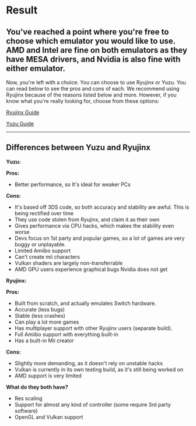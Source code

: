 # Result

## You've reached a point where you're free to choose which emulator you would like to use. AMD and Intel are fine on both emulators as they have MESA drivers, and Nvidia is also fine with either emulator.

Now, you're left with a choice. You can choose to use Ryujinx or Yuzu. You can read below to see the pros and cons of each. We recommend using Ryujinx because of the reasons listed below and more. However, if you know what you're really looking for, choose from these options:

[Ryujinx Guide](https://github.com/Abd-007/Switch-Emulators-Guide/blob/main/Ryujinx.md)

[Yuzu Guide](https://github.com/Abd-007/Switch-Emulators-Guide/blob/main/Yuzu.md)

* * * 

## Differences between Yuzu and Ryujinx

**Yuzu:**

**Pros:**
- Better performance, so It's ideal for weaker PCs

**Cons:**
- It's based off 3DS code, so both accuracy and stability are awful. This is being rectified over time
- They use code stolen from Ryujinx, and claim it as their own
- Gives performance via CPU hacks, which makes the stability even worse
- Devs focus on 1st party and popular games, so a lot of games are very buggy or unplayable.
- Limited Amiibo support
- Can't create mii characters
- Vulkan shaders are largely non-transferrable
- AMD GPU users experience graphical bugs Nvidia does not get

**Ryujinx:**

**Pros:**
- Built from scratch, and actually emulates Switch hardware.
- Accurate (less bugs)
- Stable (less crashes)
- Can play a lot more games
- Has multiplayer support with other Ryujinx users (separate build).
- Full Amiibo support with everything built-in
- Has a built-in Mii creator

**Cons:**
- Slightly more demanding, as it doesn't rely on unstable hacks 
- Vulkan is currently in its own testing build, as it's still being worked on
- AMD support is very limited

**What do they both have?**
- Res scaling
- Support for almost any kind of controller (some require 3rd party software)
- OpenGL and Vulkan support
